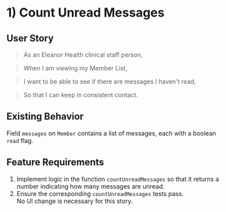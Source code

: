 # 1) Count Unread Messages

## User Story

> As an Eleanor Health clinical staff person,

> When I am viewing my Member List,

> I want to be able to see if there are messages I haven't read,

> So that I can keep in consistent contact.

## Existing Behavior

Field `messages` on `Member` contains a list of messages, each with a boolean `read` flag.

## Feature Requirements

1. Implement logic in the function `countUnreadMessages` so that it returns a number indicating how many messages are unread.
2. Ensure the corresponding `countUnreadMessages` tests pass.   
No UI change is necessary for this story.

